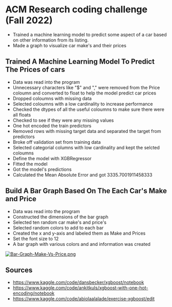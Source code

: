 # ACM Research coding challenge (Fall 2022)

- Trained a machine learning model to predict some aspect of a car based on other information from its listing.
- Made a graph to visualize car make's and their prices

## Trained A Machine Learning Model To Predict The Prices of cars
- Data was read into the program
- Unnecessary characters like "$" and "," were removed from the Price coloumn and converted to float to help the model predict car prices
- Dropped coloumns with missing data
- Selected coloumns with a low cardinality to increase performance
- Checked the dtypes of all the useful coloumns to make sure there were all floats
- Checked to see if they were any missing values
- One hot encoded the train predictors
- Removed rows with missing target data and separated the target from predictors
- Broke off validation set from training data
- Selected categorial columns with low cardinality and kept the selcted coloumns
- Define the model with XGBRegressor
- Fitted the model
- Got the model's predictions 
- Calculated the Mean Absolute Error and got 3335.7001911458333
## Build A Bar Graph Based On The Each Car's Make and Price
- Data was read into the program
- Constructed the dimensions of the bar graph
- Selected ten random car make's and price's
- Selected random colors to add to each bar 
- Created the x and y-axis and labeled them as Make and Prices
- Set the font size to 12
- A bar graph with various colors and and information was created

[![Bar-Graph-Make-Vs-Price.png](https://i.postimg.cc/B69fT7Z6/Bar-Graph-Make-Vs-Price.png)](https://postimg.cc/nskWZkDb)

## Sources
- https://www.kaggle.com/code/dansbecker/xgboost/notebook
- https://www.kaggle.com/code/ankitkuls/xgboost-with-one-hot-encoding/notebook
- https://www.kaggle.com/code/abiolaalalade/exercise-xgboost/edit
